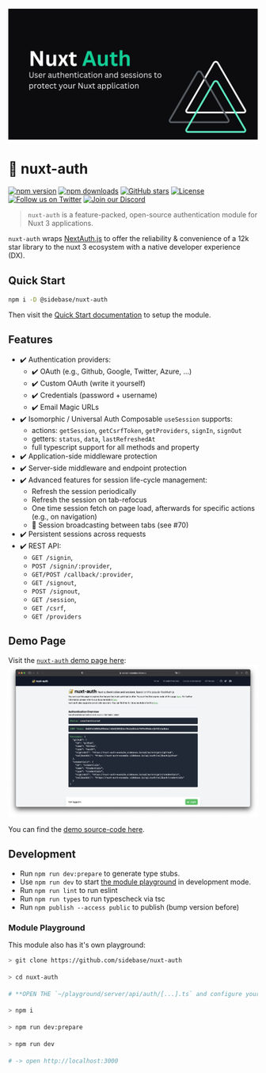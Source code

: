 ![nuxt-auth demo page](.github/nuxt-auth.jpg)

# 🔐 nuxt-auth

[![npm version][npm-version-src]][npm-version-href]
[![npm downloads][npm-downloads-src]][npm-downloads-href]
[![GitHub stars](https://badgen.net/github/stars/sidebase/nuxt-auth)](https://GitHub.com/sidebase/nuxt-auth/)
[![License][license-src]][license-href]
[![Follow us on Twitter](https://badgen.net/badge/icon/twitter?icon=twitter&label)](https://twitter.com/sidebase_io)
[![Join our Discord](https://badgen.net/badge/icon/discord?icon=discord&label)](https://discord.gg/9MUHR8WT9B)


> `nuxt-auth` is a feature-packed, open-source authentication module for Nuxt 3 applications.

`nuxt-auth` wraps [NextAuth.js](https://github.com/nextauthjs/next-auth) to offer the reliability & convenience of a 12k star library to the nuxt 3 ecosystem with a native developer experience (DX).

## Quick Start

```sh
npm i -D @sidebase/nuxt-auth
```

Then visit the [Quick Start documentation](https://sidebase.io/nuxt-auth/getting-started/quick-start) to setup the module.

## Features

- ✔️ Authentication providers:
    - ✔️ OAuth (e.g., Github, Google, Twitter, Azure, ...)
    - ✔️ Custom OAuth (write it yourself)
    - ✔️ Credentials (password + username)
    - ✔️ Email Magic URLs
- ✔️ Isomorphic / Universal Auth Composable `useSession` supports:
    - actions: `getSession`, `getCsrfToken`, `getProviders`, `signIn`, `signOut`
    - getters: `status`, `data`, `lastRefreshedAt`
    - full typescript support for all methods and property
- ✔️ Application-side middleware protection
- ✔️ Server-side middleware and endpoint protection
- ✔️ Advanced features for session life-cycle management:
    - Refresh the session periodically
    - Refresh the session on tab-refocus
    - One time session fetch on page load, afterwards for specific actions (e.g., on navigation)
    - 🚧 Session broadcasting between tabs (see #70)
- ✔️ Persistent sessions across requests
- ✔️ REST API:
    - `GET /signin`,
    - `POST /signin/:provider`,
    - `GET/POST /callback/:provider`,
    - `GET /signout`,
    - `POST /signout`,
    - `GET /session`,
    - `GET /csrf`,
    - `GET /providers`

## Demo Page

Visit the [`nuxt-auth` demo page here](https://nuxt-auth-example.sidebase.io/):
![nuxt-auth demo page](.github/nuxt-auth-demo.png)

You can find the [demo source-code here](https://github.com/sidebase/nuxt-auth-example).

## Development

- Run `npm run dev:prepare` to generate type stubs.
- Use `npm run dev` to start [the module playground](./playground) in development mode.
- Run `npm run lint` to run eslint
- Run `npm run types` to run typescheck via tsc
- Run `npm publish --access public` to publish (bump version before)

<!-- Badges -->
[npm-version-src]: https://img.shields.io/npm/v/@sidebase/nuxt-auth/latest.svg
[npm-version-href]: https://npmjs.com/package/@sidebase/nuxt-auth

[npm-downloads-src]: https://img.shields.io/npm/dt/@sidebase/nuxt-auth.svg
[npm-downloads-href]: https://npmjs.com/package/@sidebase/nuxt-auth

[license-src]: https://img.shields.io/npm/l/@sidebase/nuxt-auth.svg
[license-href]: https://npmjs.com/package/@sidebase/nuxt-auth

### Module Playground

This module also has it's own playground:
```sh
> git clone https://github.com/sidebase/nuxt-auth

> cd nuxt-auth

# **OPEN THE `~/playground/server/api/auth/[...].ts` and configure your own auth-provider

> npm i

> npm run dev:prepare

> npm run dev

# -> open http://localhost:3000
```
